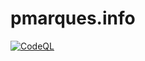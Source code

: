 pmarques.info
=============

[![CodeQL](https://github.com/pmarques/pmarques.info/actions/workflows/codeql-analysis.yml/badge.svg)](https://github.com/pmarques/pmarques.info/actions/workflows/codeql-analysis.yml)
